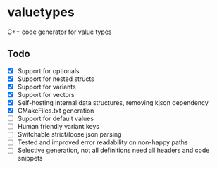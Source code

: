 # valuetypes

C++ code generator for value types

## Todo

- [x] Support for optionals
- [x] Support for nested structs
- [x] Support for variants
- [x] Support for vectors
- [x] Self-hosting internal data structures, removing kjson dependency
- [x] CMakeFiles.txt generation
- [ ] Support for default values
- [ ] Human friendly variant keys
- [ ] Switchable strict/loose json parsing
- [ ] Tested and improved error readability on non-happy paths
- [ ] Selective generation, not all definitions need all headers and code snippets
